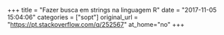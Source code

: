 +++
title = "Fazer busca em strings na linguagem R"
date = "2017-11-05 15:04:06"
categories = ["sopt"]
original_url = "https://pt.stackoverflow.com/q/252567"
at_home="no"
+++

